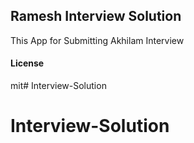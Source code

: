 ## Ramesh Interview Solution

This App for Submitting Akhilam Interview

#### License

mit# Interview-Solution
# Interview-Solution
